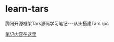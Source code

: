 # learn-tars
腾讯开源框架Tars源码学习笔记---从头搭建Tars rpc

[笔记内容在这里](https://github.com/Myicefrog/learn-tars/wiki/%E8%85%BE%E8%AE%AF%E5%BC%80%E6%BA%90%E6%A1%86%E6%9E%B6Tars%E6%BA%90%E7%A0%81%E5%AD%A6%E4%B9%A0%E7%AC%94%E8%AE%B0,-%E4%BB%8E%E5%A4%B4%E5%AE%9E%E7%8E%B0Tars-RPC)
